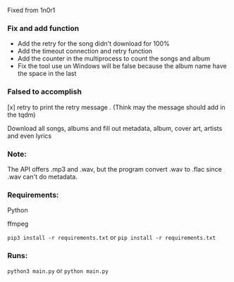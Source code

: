 Fixed from 1n0r1

### Fix and add function

- Add the retry for the song didn't download for 100%
- Add the timeout connection and retry function
- Add the counter in the multiprocess to count the songs and album
- Fix the tool use un Windows will be false because the album name have the space in the last

### Falsed to accomplish

[x] retry to print the retry message . (Think may the message should add in the tqdm) 

Download all songs, albums and fill out metadata, album, cover art, artists and even lyrics

### Note:

The API offers .mp3 and .wav, but the program convert .wav to .flac since .wav can't do metadata.

### Requirements:

Python

ffmpeg

```pip3 install -r requirements.txt``` or ```pip install -r requirements.txt```

### Runs:

```python3 main.py``` or ```python main.py```
